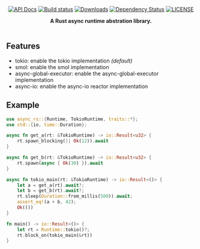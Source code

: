 <div align="center">

[![API Docs](https://docs.rs/async-rs/badge.svg)](https://docs.rs/async-rs)
[![Build status](https://github.com/amqp-rs/async-rs/workflows/Build%20and%20test/badge.svg)](https://github.com/amqp-rs/async-rs/actions)
[![Downloads](https://img.shields.io/crates/d/async-rs.svg)](https://crates.io/crates/async-rs)
[![Dependency Status](https://deps.rs/repo/github/amqp-rs/async-rs/status.svg)](https://deps.rs/repo/github/amqp-rs/async-rs)
[![LICENSE](https://img.shields.io/github/license/amqp-rs/async-rs)](LICENSE)

 <strong>
   A Rust async runtime abstration library.
 </strong>

</div>

<br />

## Features

- tokio: enable the tokio implementation *(default)*
- smol: enable the smol implementation
- async-global-executor: enable the async-global-executor implementation
- async-io: enable the async-io reactor implementation

## Example

```rust
use async_rs::{Runtime, TokioRuntime, traits::*};
use std::{io, time::Duration};

async fn get_a(rt: &TokioRuntime) -> io::Result<u32> {
    rt.spawn_blocking(|| Ok(12)).await
}

async fn get_b(rt: &TokioRuntime) -> io::Result<u32> {
    rt.spawn(async { Ok(30) }).await
}

async fn tokio_main(rt: &TokioRuntime) -> io::Result<()> {
    let a = get_a(rt).await?;
    let b = get_b(rt).await?;
    rt.sleep(Duration::from_millis(500)).await;
    assert_eq!(a + b, 42);
    Ok(())
}

fn main() -> io::Result<()> {
    let rt = Runtime::tokio()?;
    rt.block_on(tokio_main(&rt))
}
```
